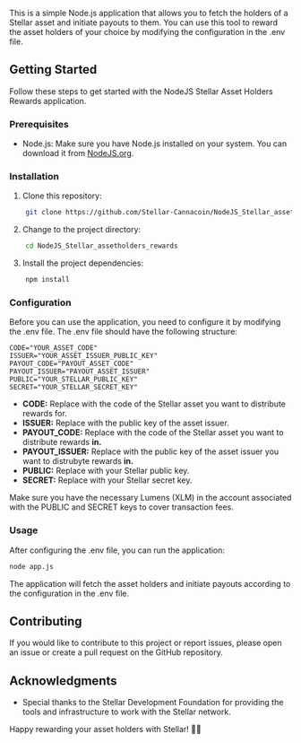 

This is a simple Node.js application that allows you to fetch the holders of a Stellar asset and initiate payouts to them. You can use this tool to reward the asset holders of your choice by modifying the configuration in the .env file.

## Getting Started
Follow these steps to get started with the NodeJS Stellar Asset Holders Rewards application.

### Prerequisites
- Node.js: Make sure you have Node.js installed on your system. You can download it from [NodeJS.org](https://nodejs.org/).

### Installation
1. Clone this repository:
```bash
    git clone https://github.com/Stellar-Cannacoin/NodeJS_Stellar_assetholders_rewards.git
```
2. Change to the project directory:
```bash
    cd NodeJS_Stellar_assetholders_rewards
```
3. Install the project dependencies:
```bash
    npm install
```

### Configuration
Before you can use the application, you need to configure it by modifying the .env file. The .env file should have the following structure:

```
CODE="YOUR_ASSET_CODE"
ISSUER="YOUR_ASSET_ISSUER_PUBLIC_KEY"
PAYOUT_CODE="PAYOUT_ASSET_CODE"
PAYOUT_ISSUER="PAYOUT_ASSET_ISSUER"
PUBLIC="YOUR_STELLAR_PUBLIC_KEY"
SECRET="YOUR_STELLAR_SECRET_KEY"
```

- **CODE:** Replace with the code of the Stellar asset you want to distribute rewards for.
- **ISSUER:** Replace with the public key of the asset issuer.
- **PAYOUT_CODE:** Replace with the code of the Stellar asset you want to distribute rewards **in.**
- **PAYOUT_ISSUER:** Replace with the public key of the asset issuer you want to distrubyte rewards **in.**
- **PUBLIC:** Replace with your Stellar public key.
- **SECRET:** Replace with your Stellar secret key.

Make sure you have the necessary Lumens (XLM) in the account associated with the PUBLIC and SECRET keys to cover transaction fees.

### Usage
After configuring the .env file, you can run the application:
```bash
node app.js
```
The application will fetch the asset holders and initiate payouts according to the configuration in the .env file.

## Contributing
If you would like to contribute to this project or report issues, please open an issue or create a pull request on the GitHub repository.

## Acknowledgments
- Special thanks to the Stellar Development Foundation for providing the tools and infrastructure to work with the Stellar network.

Happy rewarding your asset holders with Stellar! 🚀🌟